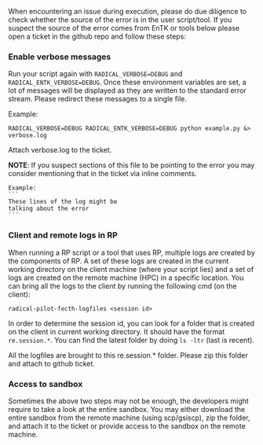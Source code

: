 When encountering an issue during execution, please do due diligence to check whether the source of the error is in the user script/tool. If you suspect the source of the error comes from EnTK or tools below please open a ticket in the github repo and follow these steps:

### Enable verbose messages

Run your script again with ``RADICAL_VERBOSE=DEBUG`` and ``RADICAL_ENTK_VERBOSE=DEBUG``. Once these environment variables are set, a lot of messages will be displayed as they are written to the standard error stream. Please redirect these messages to a single file.

Example:
```
RADICAL_VERBOSE=DEBUG RADICAL_ENTK_VERBOSE=DEBUG python example.py &> verbose.log
```

Attach verbose.log to the ticket.

**NOTE**: If you suspect sections of this file to be pointing to the error you may consider mentioning that in the ticket via inline comments.

    Example:
    ```
    These lines of the log might be 
    talking about the error
    ```

### Client and remote logs in RP

When running a RP script or a tool that uses RP, multiple logs are created by the components of RP. A set of these logs are created in the current working directory on the client machine (where your script lies) and a set of logs are created on the remote machine (HPC) in a specific location. You can bring all the logs to the client by running the following cmd (on the client):

```
radical-pilot-fecth-logfiles <session id>
```

In order to determine the session id, you can look for a folder that is created on the client in current working directory. It should have the format ```re.session.*```. You can find the latest folder by doing ``ls -ltr`` (last is recent).

All the logfiles are brought to this re.session.* folder. Please zip this folder and attach to github ticket.

### Access to sandbox

Sometimes the above two steps may not be enough, the developers might require to take a look at the entire sandbox. You may either download the entire sandbox from the remote machine (using scp/gsiscp), zip the folder, and attach it to the ticket or provide access to the sandbox on the remote machine.
